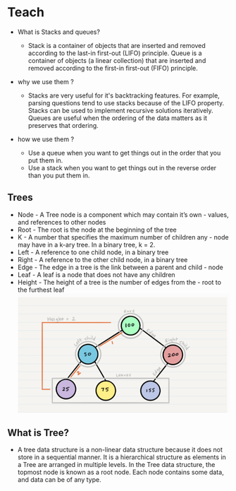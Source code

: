 # Teach
- What is Stacks and queues?
    - Stack is a container of objects that are inserted and removed according to the last-in first-out (LIFO) principle. Queue is a container of objects (a linear collection) that are inserted and removed according to the first-in first-out (FIFO) principle.
- why we use them ?
    - Stacks are very useful for it's backtracking features. For example, parsing questions tend to use stacks because of the LIFO property. Stacks can be used to implement recursive solutions iteratively. Queues are useful when the ordering of the data matters as it preserves that ordering.

- how we use them ?
    - Use a queue when you want to get things out in the order that you put them in.
    - Use a stack when you want to get things out in the reverse order than you put them in.  



## Trees
- Node - A Tree node is a component which may contain it’s own - values, and references to other nodes
- Root - The root is the node at the beginning of the tree
- K - A number that specifies the maximum number of children any - node may have in a k-ary tree. In a binary tree, k = 2.
- Left - A reference to one child node, in a binary tree
- Right - A reference to the other child node, in a binary tree
- Edge - The edge in a tree is the link between a parent and child - node
- Leaf - A leaf is a node that does not have any children
- Height - The height of a tree is the number of edges from the - root to the furthest leaf
![Simple Tree](re15.PNG)

## What is Tree?
- A tree data structure is a non-linear data structure because it does not store in a sequential manner. It is a hierarchical structure as elements in a Tree are arranged in multiple levels. In the Tree data structure, the topmost node is known as a root node. Each node contains some data, and data can be of any type.